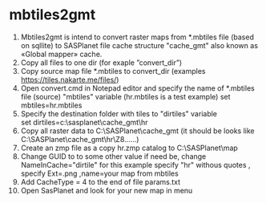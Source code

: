 # mbtiles2gmt
1. Mbtiles2gmt is intend to convert raster maps from *.mbtiles file (based on sqllite) to SASPlanet file cache structure "cache_gmt" also known as «Global mapper» cache.
2. Copy all files to one dir (for exaple ”convert_dir”)
3. Copy source map file *.mbtiles to convert_dir   (examples https://tiles.nakarte.me/files/)
4. Open convert.cmd in Notepad editor and specify the name of *.mbtiles file (source) "mbtiles" variable (hr.mbtiles is a test example) 
set mbtiles=hr.mbtiles
5. Specify the destination folder with tiles to "dirtiles" variable  
set dirtiles=c:\sasplanet\cache_gmt\hr
6. Copy all raster data to C:\SASPlanet\cache_gmt   (it should be looks like C:\SASPlanet\cache_gmt\hr\Z8\......)
7. Create an zmp file as a copy hr.zmp catalog to C:\SASPlanet\map
8. Change GUID to to some other value if need be, change NameInCache="dirtile"  for this example specify "hr" withous quotes , specify Ext=.png ,name=your map from mbtiles
9. Add CacheType = 4  to the end of file params.txt
10. Open SasPlanet and look for your new map in menu
